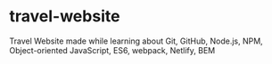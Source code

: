 # travel-website
Travel Website made while learning about Git, GitHub, Node.js, NPM, Object-oriented JavaScript, ES6, webpack, Netlify, BEM
